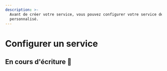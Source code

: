 ```yaml
---
description: >-
  Avant de créer votre service, vous pouvez configurer votre service de manière
  personnalisé.
---
```


# Configurer un service

## En cours d'écriture 🚧

